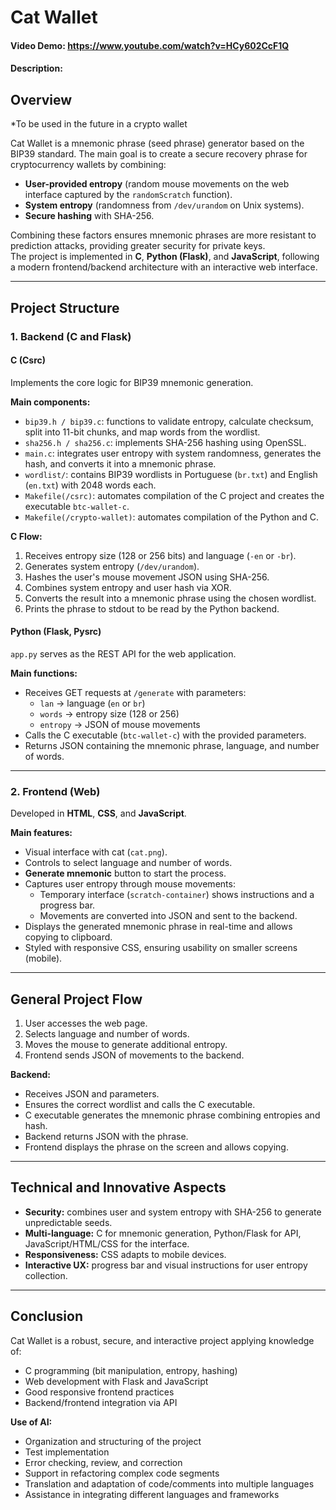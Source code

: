 # Cat Wallet
#### Video Demo:  <https://www.youtube.com/watch?v=HCy602CcF1Q>
#### Description:

## Overview
*To be used in the future in a crypto wallet

Cat Wallet is a mnemonic phrase (seed phrase) generator based on the BIP39 standard. The main goal is to create a secure recovery phrase for cryptocurrency wallets by combining:

- **User-provided entropy** (random mouse movements on the web interface captured by the `randomScratch` function).
- **System entropy** (randomness from `/dev/urandom` on Unix systems).
- **Secure hashing** with SHA-256.

Combining these factors ensures mnemonic phrases are more resistant to prediction attacks, providing greater security for private keys.  
The project is implemented in **C**, **Python (Flask)**, and **JavaScript**, following a modern frontend/backend architecture with an interactive web interface.

---

## Project Structure

### 1. Backend (C and Flask)

#### C (Csrc)
Implements the core logic for BIP39 mnemonic generation.

**Main components:**

- `bip39.h / bip39.c`: functions to validate entropy, calculate checksum, split into 11-bit chunks, and map words from the wordlist.
- `sha256.h / sha256.c`: implements SHA-256 hashing using OpenSSL.
- `main.c`: integrates user entropy with system randomness, generates the hash, and converts it into a mnemonic phrase.
- `wordlist/`: contains BIP39 wordlists in Portuguese (`br.txt`) and English (`en.txt`) with 2048 words each.
- `Makefile(/csrc)`: automates compilation of the C project and creates the executable `btc-wallet-c`.
- `Makefile(/crypto-wallet)`: automates compilation of the Python and C.

**C Flow:**

1. Receives entropy size (128 or 256 bits) and language (`-en` or `-br`).
2. Generates system entropy (`/dev/urandom`).
3. Hashes the user's mouse movement JSON using SHA-256.
4. Combines system entropy and user hash via XOR.
5. Converts the result into a mnemonic phrase using the chosen wordlist.
6. Prints the phrase to stdout to be read by the Python backend.

#### Python (Flask, Pysrc)
`app.py` serves as the REST API for the web application.

**Main functions:**

- Receives GET requests at `/generate` with parameters:
  - `lan` → language (`en` or `br`)
  - `words` → entropy size (128 or 256)
  - `entropy` → JSON of mouse movements
- Calls the C executable (`btc-wallet-c`) with the provided parameters.
- Returns JSON containing the mnemonic phrase, language, and number of words.

---

### 2. Frontend (Web)
Developed in **HTML**, **CSS**, and **JavaScript**.

**Main features:**

- Visual interface with cat (`cat.png`).
- Controls to select language and number of words.
- **Generate mnemonic** button to start the process.
- Captures user entropy through mouse movements:
  - Temporary interface (`scratch-container`) shows instructions and a progress bar.
  - Movements are converted into JSON and sent to the backend.
- Displays the generated mnemonic phrase in real-time and allows copying to clipboard.
- Styled with responsive CSS, ensuring usability on smaller screens (mobile).

---

## General Project Flow

1. User accesses the web page.
2. Selects language and number of words.
3. Moves the mouse to generate additional entropy.
4. Frontend sends JSON of movements to the backend.

**Backend:**

- Receives JSON and parameters.
- Ensures the correct wordlist and calls the C executable.
- C executable generates the mnemonic phrase combining entropies and hash.
- Backend returns JSON with the phrase.
- Frontend displays the phrase on the screen and allows copying.

---

## Technical and Innovative Aspects

- **Security:** combines user and system entropy with SHA-256 to generate unpredictable seeds.
- **Multi-language:** C for mnemonic generation, Python/Flask for API, JavaScript/HTML/CSS for the interface.
- **Responsiveness:** CSS adapts to mobile devices.
- **Interactive UX:** progress bar and visual instructions for user entropy collection.

---

## Conclusion
Cat Wallet is a robust, secure, and interactive project applying knowledge of:

- C programming (bit manipulation, entropy, hashing)
- Web development with Flask and JavaScript
- Good responsive frontend practices
- Backend/frontend integration via API


**Use of AI:**

- Organization and structuring of the project  
- Test implementation  
- Error checking, review, and correction  
- Support in refactoring complex code segments  
- Translation and adaptation of code/comments into multiple languages  
- Assistance in integrating different languages and frameworks  